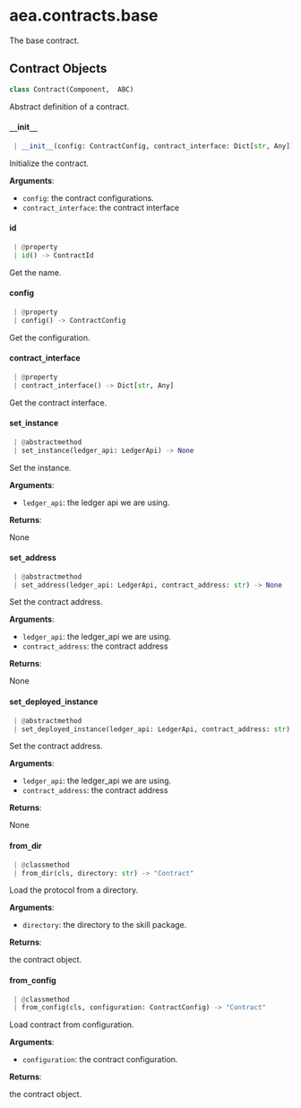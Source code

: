 <a name=".aea.contracts.base"></a>
# aea.contracts.base

The base contract.

<a name=".aea.contracts.base.Contract"></a>
## Contract Objects

```python
class Contract(Component,  ABC)
```

Abstract definition of a contract.

<a name=".aea.contracts.base.Contract.__init__"></a>
#### `__`init`__`

```python
 | __init__(config: ContractConfig, contract_interface: Dict[str, Any])
```

Initialize the contract.

**Arguments**:

- `config`: the contract configurations.
- `contract_interface`: the contract interface

<a name=".aea.contracts.base.Contract.id"></a>
#### id

```python
 | @property
 | id() -> ContractId
```

Get the name.

<a name=".aea.contracts.base.Contract.config"></a>
#### config

```python
 | @property
 | config() -> ContractConfig
```

Get the configuration.

<a name=".aea.contracts.base.Contract.contract_interface"></a>
#### contract`_`interface

```python
 | @property
 | contract_interface() -> Dict[str, Any]
```

Get the contract interface.

<a name=".aea.contracts.base.Contract.set_instance"></a>
#### set`_`instance

```python
 | @abstractmethod
 | set_instance(ledger_api: LedgerApi) -> None
```

Set the instance.

**Arguments**:

- `ledger_api`: the ledger api we are using.

**Returns**:

None

<a name=".aea.contracts.base.Contract.set_address"></a>
#### set`_`address

```python
 | @abstractmethod
 | set_address(ledger_api: LedgerApi, contract_address: str) -> None
```

Set the contract address.

**Arguments**:

- `ledger_api`: the ledger_api we are using.
- `contract_address`: the contract address

**Returns**:

None

<a name=".aea.contracts.base.Contract.set_deployed_instance"></a>
#### set`_`deployed`_`instance

```python
 | @abstractmethod
 | set_deployed_instance(ledger_api: LedgerApi, contract_address: str) -> None
```

Set the contract address.

**Arguments**:

- `ledger_api`: the ledger_api we are using.
- `contract_address`: the contract address

**Returns**:

None

<a name=".aea.contracts.base.Contract.from_dir"></a>
#### from`_`dir

```python
 | @classmethod
 | from_dir(cls, directory: str) -> "Contract"
```

Load the protocol from a directory.

**Arguments**:

- `directory`: the directory to the skill package.

**Returns**:

the contract object.

<a name=".aea.contracts.base.Contract.from_config"></a>
#### from`_`config

```python
 | @classmethod
 | from_config(cls, configuration: ContractConfig) -> "Contract"
```

Load contract from configuration.

**Arguments**:

- `configuration`: the contract configuration.

**Returns**:

the contract object.

